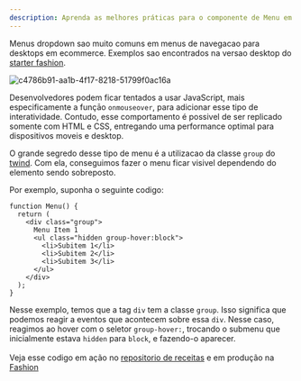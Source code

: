 ```yaml
---
description: Aprenda as melhores práticas para o componente de Menu em sites ecommerce
---
```


Menus dropdown sao muito comuns em menus de navegacao para desktops em
ecommerce. Exemplos sao encontrados na versao desktop do
[starter fashion](https://fashion.deco.site/ "https://fashion.deco.site/").

![c4786b91-aa1b-4f17-8218-51799f0ac16a](https://user-images.githubusercontent.com/18706156/224515146-97d1afe1-0521-4346-ae3d-4058ee029d8f.gif)

Desenvolvedores podem ficar tentados a usar JavaScript, mais especificamente a
funçāo `onmouseover`, para adicionar esse tipo de interatividade. Contudo, esse
comportamento é possivel de ser replicado somente com HTML e CSS, entregando uma
performance optimal para dispositivos moveis e desktop.

O grande segredo desse tipo de menu é a utilizacao da classe `group` do [twind](https://twind.style/).
Com ela, conseguimos fazer o menu ficar visivel dependendo do elemento sendo
sobreposto.

Por exemplo, suponha o seguinte codigo:

```tsx
function Menu() {
  return (
    <div class="group">
      Menu Item 1
      <ul class="hidden group-hover:block">
        <li>Subitem 1</li>
        <li>Subitem 2</li>
        <li>Subitem 3</li>
      </ul>
    </div>
  );
}
```

Nesse exemplo, temos que a tag `div` tem a classe `group`. Isso significa que
podemos reagir a eventos que acontecem sobre essa `div`. Nesse caso, reagimos ao
hover com o seletor `group-hover:`, trocando o submenu que inicialmente estava
`hidden` para `block`, e fazendo-o aparecer.\
\
Veja esse codigo em ação no
[repositorio de receitas](https://github.com/deco-sites/recipes/blob/main/components/dropdown-menu.tsx "https://github.com/deco-sites/recipes/blob/main/components/dropdown-menu.tsx")
e em produção na
[Fashion](https://github.com/deco-sites/fashion/blob/5355889544df8b3943204e6141385865c6307ae3/components/header/NavItem.tsx#L16 "https://github.com/deco-sites/fashion/blob/5355889544df8b3943204e6141385865c6307ae3/components/header/NavItem.tsx#L16")
